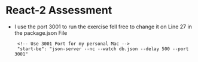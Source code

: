 # React-2 Assessment

 - I use the port 3001 to run the exercise fell free to change it on Line 27 in the package.json File

	    <!-- Use 3001 Port for my personal Mac -->
		"start-be": "json-server --nc --watch db.json --delay 500 --port 3001"
		